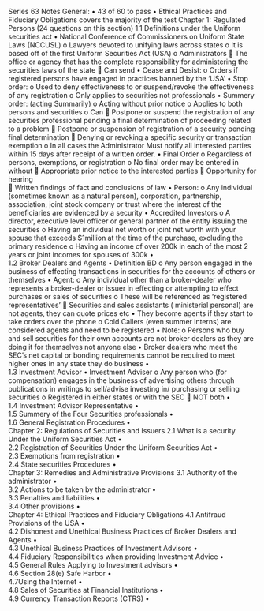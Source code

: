 Series 63 Notes
General: 
•	43 of 60 to pass 
•	Ethical Practices and Fiduciary Obligations covers the majority of the test 
Chapter 1: Regulated Persons (24 questions on this section)
1.1 Definitions under the Uniform securities act
•	National Conference of Commissioners on Uniform State Laws (NCCUSL)
o	Lawyers devoted to unifying laws across states 
o	It is based off of the first Uniform Securities Act (USA)
o	Administrators
	The office or agency that has the complete responsibility for administering the securities laws of the state
	Can send 
•	Cease and Desist:
o	Orders if registered persons have engaged in practices banned by the ‘USA’
•	Stop order: 
o	Used to deny effectiveness to or suspend/revoke the effectiveness of any registration 
o	Only applies to securities not professionals 
•	Summery order: (acting Summarily)
o	Acting without prior notice 
o	Applies to both persons and securities
o	Can
	Postpone or suspend the registration of any securities professional pending a final determination of proceeding related to a problem
	Postpone or suspension of registration of a security pending final determination
	Denying or revoking a specific security or transaction exemption
o	In all cases the Administrator Must notify all interested parties within 15 days after receipt of a written order. 
•	Final Order
o	Regardless of persons, exemptions, or registration 
o	No final order may be entered in without 
	Appropriate prior notice to the interested parties
	Opportunity for hearing  
	Written findings of fact and conclusions of law 
•	Person:
o	Any individual (sometimes known as a natural person), corporation, partnership, association, joint stock company or trust where the interest of the beneficiaries are evidenced by a security 
•	Accredited Investors 
o	A director, executive level officer or general partner of the entity issuing the  securities 
o	Having an individual net worth or joint net worth with your spouse that exceeds $1million at the time of the purchase, excluding the primary residence 
o	Having an income of over 200k in each of the most 2 years or joint incomes for spouses of 300k 
•	
1.2 Broker Dealers and Agents 
•	Definition BD
o	Any person engaged in the business of effecting transactions in securities for the accounts of others or themselves 
•	Agent:
o	Any individual other than a broker-dealer who represents a broker-dealer or issuer in effecting or attempting to effect purchases or sales of securities 
o	These will be referenced as ‘registered representatives’
	Securities and sales assistants ( ministerial personal) are not agents, they can quote prices etc 
•	They become agents if they start to take orders over the phone
o	Cold Callers (even summer interns) are considered agents and need to be registered
•	Note:
o	Persons who buy and sell securities for their own accounts are not broker dealers as they are doing it for themselves not anyone else
•	Broker dealers who meet the SEC’s net capital or bonding requirements cannot be required to meet higher ones in any state they do business
•	
1.3 Investment Advisor 
•	Investment Adviser 
o	Any person who (for compensation) engages in the business of advertising others through publications in writings to sell/advise investing in/ purchasing or selling securities
o	Registered in either states or with the SEC 
	NOT both 
•	
1.4 Investment Advisor Representative 
•	
1.5 Summery of the Four Securities professionals
•	
1.6 General Registration Procedures 
•	
Chapter 2: Regulations of Securities and Issuers 
2.1 What is a security Under the Uniform Securities Act 
•	
2.2 Registration of Securities Under the Uniform Securities Act 
•	
2.3 Exemptions from registration
•	
2.4 State securities Procedures
•	
Chapter 3: Remedies and Administrative Provisions
3.1 Authority of the administrator
•	
3.2 Actions to be taken by the administrator 
•	
3.3 Penalties and liabilities
•	
3.4 Other provisions
•	
Chapter 4: Ethical Practices and Fiduciary Obligations
4.1 Antifraud Provisions of the USA
•	
4.2 Dishonest and Unethical Business Practices of Broker Dealers and Agents 
•	
4.3 Unethical Business Practices of Investment Advisors
•	
4.4 Fiduciary Responsibilities when providing Investment Advice
•	
4.5 General Rules Applying to Investment advisors
•	
4.6 Section 28(e) Safe Harbor 
•	
4.7Using the Internet
•	
4.8 Sales of Securities at Financial Institutions
•	
4.9 Currency Transaction Reports (CTRS)
•	
